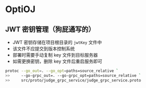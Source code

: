 # OptiOJ

## JWT 密钥管理（狗屁通写的）

- JWT 密钥存储在项目根目录的 `jwtKey` 文件中
- 该文件不应提交到版本控制系统
- 部署时需要手动复制 key 文件到目标服务器
- 如需更换密钥，删除 key 文件后重启服务即可

```bash
protoc --go_out=. --go_opt=paths=source_relative `
>>     --go-grpc_out=. --go-grpc_opt=paths=source_relative `
>>     src/proto/judge_grpc_service/judge_grpc_service.proto
```
